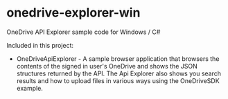 # onedrive-explorer-win
OneDrive API Explorer sample code for Windows / C#


Included in this project:

* OneDriveApiExplorer - A sample browser application that browsers the contents
  of the signed in user's OneDrive and shows the JSON structures returned by the
  API. The Api Explorer also shows you search results and how to upload files in
  various ways using the OneDriveSDK example.

